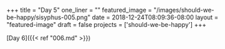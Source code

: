 +++
title = "Day 5"
one_liner = ""
featured_image = "/images/should-we-be-happy/sisyphus-005.png"
date = 2018-12-24T08:09:36-08:00
layout = "featured-image"
draft = false
projects = ['should-we-be-happy']
+++

[Day 6]({{< ref "006.md" >}})
